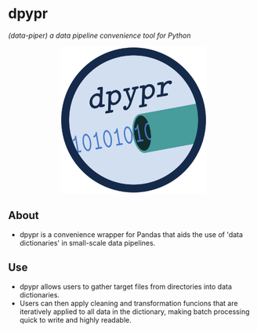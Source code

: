 # **dpypr**
*(data-piper) a data pipeline convenience tool for Python*

<p align = "center">
  <img src = "logo/dpypr_logo.png" alt = "image" width = "300" height = "300">
</p>

## About
- dpypr is a convenience wrapper for Pandas that aids the use of 'data 
dictionaries' in small-scale data pipelines.

## Use
- dpypr allows users to gather target files from directories into data dictionaries.
- Users can then apply cleaning and transformation funcions that are iteratively applied to all data in the dictionary, making batch processing quick to write and highly readable.
